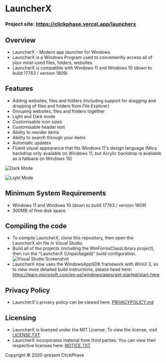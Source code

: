 # LauncherX

### Project site: https://clickphase.vercel.app/launcherx

## Overview
* LauncherX - Modern app launcher for Windows
* LauncherX is a Windows Program used to conveniently access all of your most-used files, folders, websites.
* LauncherX is compatible with Windows 11 and Windows 10 (down to build 17763 / version 1809).
## Features
* Adding websites, files and folders (including support for dragging and dropping of files and folders from File Explorer)
* Grouping websites, files and folders together
* Light and Dark mode
* Customisable icon sizes
* Customisable header text 
* Ability to reorder items
* Ability to search through your items
* Automatic updates
* Fluent visual appearance that fits Windows 11's design language (Mica backdrop only available on Windows 11, but Acrylic backdrop is available as a fallback on Windows 10)

![Dark Mode](https://github.com/user-attachments/assets/d8d0e25e-b69e-48b7-b360-e94207d5bed5)

![Light Mode](https://github.com/user-attachments/assets/0ab6ad8f-4415-4167-9ffb-4f674a663b88)
## Minimum System Requirements
* Windows 11 and Windows 10 (down to build 17763 / version 1809)
* 300MB of free disk space
## Compiling the code
* To compile LauncherX, clone this repository, then open the LauncherX.sln file in Visual Studio.
* Build all of the projects (including the WinFormsClassLibrary project), then run the "LauncherX (Unpackaged)" build configuration.
![Visual Studio Screenshot](https://github.com/user-attachments/assets/ca206224-71d9-4410-b7c7-e96d9718fe78)
* LauncherX now uses the WindowsAppSDK framework with WinUI 3, so to view more detailed build instructions, please head here: https://learn.microsoft.com/en-us/windows/apps/get-started/start-here
## Privacy Policy
* LauncherX's privacy policy can be viewed here: [PRIVACYPOLICY.md](https://github.com/Apollo199999999/LauncherX/blob/master/PRIVACYPOLICY.md)
## Licensing
* LauncherX is licensed under the MIT License. To view the license, visit [LICENSE.TXT](https://github.com/Apollo199999999/LauncherX/blob/master/LICENSE.txt)
* LauncherX incorporates material from third parties. You can view their respective licenses here: [NOTICE.TXT](https://github.com/Apollo199999999/LauncherX/blob/master/NOTICE.txt)

Copyright © 2020-present ClickPhase
